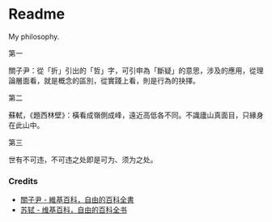 # Readme
My philosophy.

第一

關子尹：從「折」引出的「哲」字，可引申為「斷疑」的意思，涉及的應用，從理論層面看，就是概念的區別，從實踐上看，則是行為的抉擇。

第二

蘇軾，《題西林壁》：橫看成嶺側成峰，遠近高低各不同。不識廬山真面目，只緣身在此山中。

第三

世有不可违，不可违之处即是可为、须为之处。

### Credits
- [關子尹 - 維基百科，自由的百科全書](https://zh.wikipedia.org/zh-hk/關子尹)
- [苏轼 - 维基百科，自由的百科全书](https://zh.wikipedia.org/zh-cn/苏轼)
